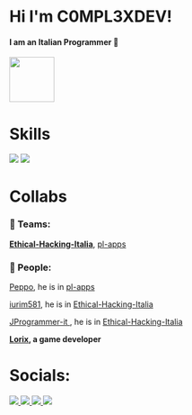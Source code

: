  # Hi I'm C0MPL3XDEV!
 
 <h4>I am an Italian Programmer 🍕</h4>
 <img src="https://jprogrammerit.web.app/topo_animato.gif" width="80">
 
 # Skills
<img src="https://img.shields.io/badge/Python-3478AF?style=for-the-badge&logo=python&logoColor=black"/>  <img src="https://img.shields.io/badge/Discord.py-5165F6?style=for-the-badge&logo=discord&logoColor=white"/>

# Collabs
### 💼 Teams: 
[**Ethical-Hacking-Italia**](https://github.com/Ethical-Hacking-Italia),
[pl-apps](https://github.com/pl-apps)
### 👤 People: 
[Peppo](https://github.com/Peppooo), he is in [pl-apps](https://github.com/pl-apps)

[iurim581](https://github.com/iurim581), he is in [Ethical-Hacking-Italia](https://github.com/Ethical-Hacking-Italia)

[JProgrammer-it ](https://github.com/JProgrammer-it), he is in [Ethical-Hacking-Italia](https://github.com/Ethical-Hacking-Italia)

[**Lorix**](https://lorix.itch.io/)**, a game developer**

# Socials:
<a href="https://www.youtube.com/channel/UC31DLpezHYmVTW3BmNdfFxg">
    <img src="https://img.shields.io/badge/YouTube-FF0000?style=for-the-badge&logo=youtube&logoColor=white" href="https://google.com"/>
</a>
<a href="https://twitter.com/YC0mpl3x">
    <img src="https://img.shields.io/badge/Twitter-00A2F5?style=for-the-badge&logo=twitter&logoColor=white"/>
</a>
<a href="https://jprogrammerit.web.app">
    <img src="https://img.shields.io/badge/Website-081907?style=for-the-badge&logo=Firebase&logoColor=white"/>
</a>
<a href="https://www.instagram.com/c0mpl3xdev/">
    <img src="https://img.shields.io/badge/Instagram-E44674?style=for-the-badge&logo=Instagram&logoColor=white"/>
</a>


